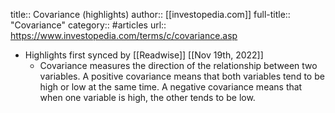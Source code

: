 title:: Covariance (highlights)
author:: [[investopedia.com]]
full-title:: "Covariance"
category:: #articles
url:: https://www.investopedia.com/terms/c/covariance.asp

- Highlights first synced by [[Readwise]] [[Nov 19th, 2022]]
	- Covariance measures the direction of the relationship between two variables. A positive covariance means that both variables tend to be high or low at the same time. A negative covariance means that when one variable is high, the other tends to be low.